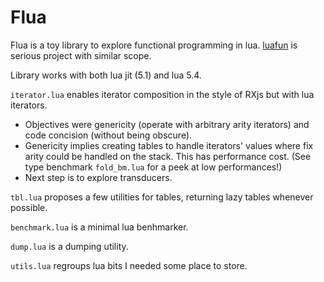 # Flua

Flua is a toy library to explore functional programming in lua. [luafun](https://github.com/luafun/luafun) is serious project with similar scope.

Library works with both lua jit (5.1) and lua 5.4.

`iterator.lua` enables iterator composition in the style of RXjs but with lua iterators.

- Objectives were genericity (operate with arbitrary arity iterators) and code concision (without being obscure).
- Genericity implies creating tables to handle iterators' values where fix arity could be handled on the stack. This has performance cost. (See type benchmark `fold_bm.lua` for a peek at low performances!)
- Next step is to explore transducers.

`tbl.lua` proposes a few utilities for tables, returning lazy tables whenever possible.

`benchmark.lua` is a minimal lua benhmarker.

`dump.lua` is a dumping utility.

`utils.lua` regroups lua bits I needed some place to store.
